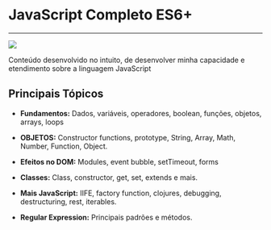 # JavaScript Completo ES6+

---


  <img src="https://img.icons8.com/color/144/000000/javascript.png">


Conteúdo desenvolvido no intuito, de desenvolver minha capacidade e etendimento sobre a linguagem JavaScript

## Principais Tópicos

- **Fundamentos:** Dados, variáveis, operadores, boolean, funções, objetos, arrays, loops

- **OBJETOS:** Constructor functions, prototype, String, Array, Math, Number, Function, Object.
- **Efeitos no DOM:** Modules, event bubble, setTimeout, forms
- **Classes:** Class, constructor, get, set, extends e mais.
- **Mais JavaScript:** IIFE, factory function, clojures, debugging, destructuring, rest, iterables.
- **Regular Expression:** Principais padrões e métodos.
